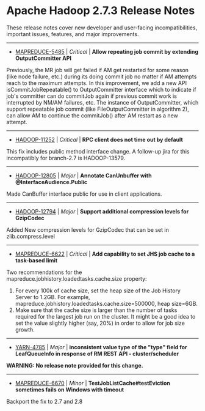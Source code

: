 
<!---
# Licensed to the Apache Software Foundation (ASF) under one
# or more contributor license agreements.  See the NOTICE file
# distributed with this work for additional information
# regarding copyright ownership.  The ASF licenses this file
# to you under the Apache License, Version 2.0 (the
# "License"); you may not use this file except in compliance
# with the License.  You may obtain a copy of the License at
#
#     http://www.apache.org/licenses/LICENSE-2.0
#
# Unless required by applicable law or agreed to in writing, software
# distributed under the License is distributed on an "AS IS" BASIS,
# WITHOUT WARRANTIES OR CONDITIONS OF ANY KIND, either express or implied.
# See the License for the specific language governing permissions and
# limitations under the License.
-->
# Apache Hadoop  2.7.3 Release Notes

These release notes cover new developer and user-facing incompatibilities, important issues, features, and major improvements.


---

* [MAPREDUCE-5485](https://issues.apache.org/jira/browse/MAPREDUCE-5485) | *Critical* | **Allow repeating job commit by extending OutputCommitter API**

Previously, the MR job will get failed if AM get restarted for some reason (like node failure, etc.) during its doing commit job no matter if AM attempts reach to the maximum attempts. 
In this improvement, we add a new API isCommitJobRepeatable() to OutputCommitter interface which to indicate if job's committer can do commitJob again if previous commit work is interrupted by NM/AM failures, etc. The instance of OutputCommitter, which support repeatable job commit (like FileOutputCommitter in algorithm 2), can allow AM to continue the commitJob() after AM restart as a new attempt.


---

* [HADOOP-11252](https://issues.apache.org/jira/browse/HADOOP-11252) | *Critical* | **RPC client does not time out by default**

This fix includes public method interface change.
A follow-up jira for this incompatibly for branch-2.7 is HADOOP-13579.


---

* [HADOOP-12805](https://issues.apache.org/jira/browse/HADOOP-12805) | *Major* | **Annotate CanUnbuffer with @InterfaceAudience.Public**

Made CanBuffer interface public for use in client applications.


---

* [HADOOP-12794](https://issues.apache.org/jira/browse/HADOOP-12794) | *Major* | **Support additional compression levels for GzipCodec**

Added New compression levels for GzipCodec that can be set in zlib.compress.level


---

* [MAPREDUCE-6622](https://issues.apache.org/jira/browse/MAPREDUCE-6622) | *Critical* | **Add capability to set JHS job cache to a task-based limit**

Two recommendations for the mapreduce.jobhistory.loadedtasks.cache.size property:
1) For every 100k of cache size, set the heap size of the Job History Server to 1.2GB.  For example, mapreduce.jobhistory.loadedtasks.cache.size=500000, heap size=6GB.
2) Make sure that the cache size is larger than the number of tasks required for the largest job run on the cluster.  It might be a good idea to set the value slightly higher (say, 20%) in order to allow for job size growth.


---

* [YARN-4785](https://issues.apache.org/jira/browse/YARN-4785) | *Major* | **inconsistent value type of the "type" field for LeafQueueInfo in response of RM REST API - cluster/scheduler**

**WARNING: No release note provided for this change.**


---

* [MAPREDUCE-6670](https://issues.apache.org/jira/browse/MAPREDUCE-6670) | *Minor* | **TestJobListCache#testEviction sometimes fails on Windows with timeout**

Backport the fix to 2.7 and 2.8



